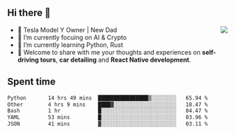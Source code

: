 ## Hi there 👋
<img align="right" src="https://github-readme-stats.vercel.app/api?username=ljunb&show_icons=true&icon_color=CE1D2D&text_color=718096&bg_color=00000000&hide_title=true&hide_border=true" />

- 🚗 Tesla Model Y Owner | New Dad
- 🔭 I’m currently focuing on AI & Crypto
- 🌱 I’m currently learning Python, Rust
- 💬 Welcome to share with me your thoughts and experiences on **self-driving tours**, **car detailing** and **React Native development**.




## Spent time
<!--START_SECTION:waka-->

```txt
Python       14 hrs 49 mins  ████████████████▒░░░░░░░░   65.94 %
Other        4 hrs 9 mins    ████▓░░░░░░░░░░░░░░░░░░░░   18.47 %
Bash         1 hr            █░░░░░░░░░░░░░░░░░░░░░░░░   04.47 %
YAML         53 mins         █░░░░░░░░░░░░░░░░░░░░░░░░   03.96 %
JSON         41 mins         ▓░░░░░░░░░░░░░░░░░░░░░░░░   03.11 %
```

<!--END_SECTION:waka-->
